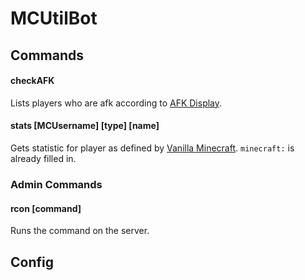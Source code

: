 # MCUtilBot

## Commands

#### checkAFK
Lists players who are afk according to [AFK Display](https://vanillatweaks.net/picker/datapacks).

#### stats \[MCUsername] \[type] \[name]
Gets statistic for player as defined by [Vanilla Minecraft](https://minecraft.fandom.com/wiki/Statistics).
`minecraft:` is already filled in.

### Admin Commands

#### rcon \[command]
Runs the command on the server.

## Config
